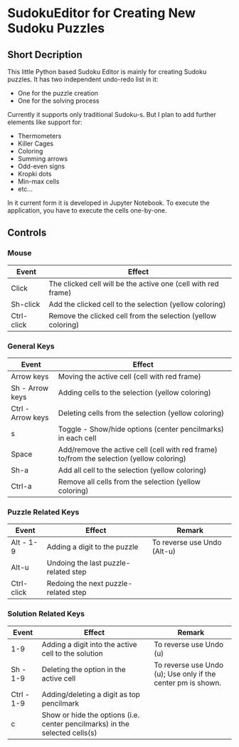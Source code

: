 # SudokuEditor for Creating New Sudoku Puzzles

## Short Decription

This little Python based Sudoku Editor is mainly for creating Sudoku puzzles. It has two independent undo-redo list in it:
* One for the puzzle creation
* One for the solving process

Currently it supports only traditional Sudoku-s. But I plan to add further elements like support for:
* Thermometers
* Killer Cages
* Coloring
* Summing arrows
* Odd-even signs
* Kropki dots
* Min-max cells
* etc...

In it current form it is developed in Jupyter Notebook. To execute the application, you have to execute the cells one-by-one.

## Controls

### Mouse

| Event         | Effect      |
| ------------- |-------------| 
| Click         | The clicked cell will be the active one (cell with red frame) | 
| Sh-click   | Add the clicked cell to the selection (yellow coloring) | 
| Ctrl-click | Remove the clicked cell from the selection (yellow coloring)  | 


### General Keys

| Event                | Effect      |
| -------------------  |-------------| 
| Arrow keys           | Moving the active cell (cell with red frame) | 
| Sh - Arrow keys   | Adding cells to the selection (yellow coloring) | 
| Ctrl - Arrow keys | Deleting cells from the selection (yellow coloring) | 
| s                    | Toggle - Show/hide options (center pencilmarks) in each cell | 
| Space                | Add/remove the active cell (cell with red frame) to/from the selection (yellow coloring) | 
| Sh-a            | Add all cell to the selection (yellow coloring) | 
| Ctrl-a             | Remove all cells from the selection (yellow coloring) | 

### Puzzle Related Keys

| Event         | Effect      | Remark |
| ------------- |-------------|--------| 
| Alt - 1-9     | Adding a digit to the puzzle        | To reverse use Undo (Alt-u) |
| Alt-u       | Undoing the last puzzle-related step | |
| Ctrl-click | Redoing the next puzzle-related step  | |

### Solution Related Keys

| Event              | Effect      | Remark |
|--------------------|-------------|--------|
| 1-9           | Adding a digit into the active cell to the solution | To reverse use Undo (u) |
| Sh - 1-9   | Deleting the option in the active cell   | To reverse use Undo (u); Use only if the center pm is shown. |
| Ctrl - 1-9 | Adding/deleting a digit as top pencilmark | |
| c             | Show or hide the options (i.e. center pencilmarks) in the selected cells(s) | | 

